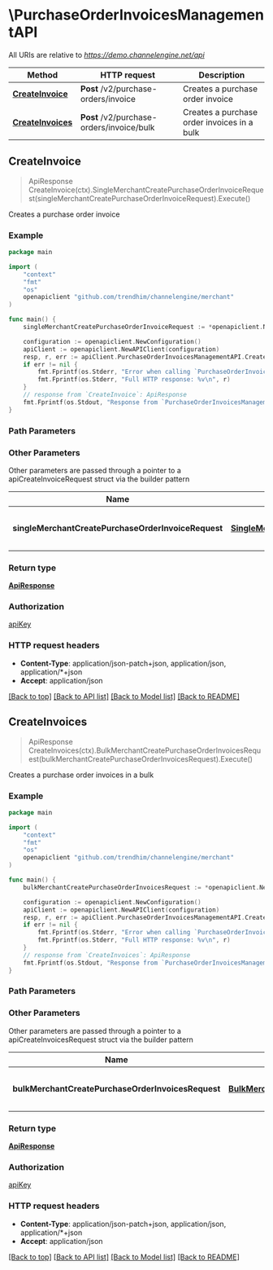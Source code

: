 # \PurchaseOrderInvoicesManagementAPI

All URIs are relative to *https://demo.channelengine.net/api*

Method | HTTP request | Description
------------- | ------------- | -------------
[**CreateInvoice**](PurchaseOrderInvoicesManagementAPI.md#CreateInvoice) | **Post** /v2/purchase-orders/invoice | Creates a purchase order invoice
[**CreateInvoices**](PurchaseOrderInvoicesManagementAPI.md#CreateInvoices) | **Post** /v2/purchase-orders/invoice/bulk | Creates a purchase order invoices in a bulk



## CreateInvoice

> ApiResponse CreateInvoice(ctx).SingleMerchantCreatePurchaseOrderInvoiceRequest(singleMerchantCreatePurchaseOrderInvoiceRequest).Execute()

Creates a purchase order invoice



### Example

```go
package main

import (
	"context"
	"fmt"
	"os"
	openapiclient "github.com/trendhim/channelengine/merchant"
)

func main() {
	singleMerchantCreatePurchaseOrderInvoiceRequest := *openapiclient.NewSingleMerchantCreatePurchaseOrderInvoiceRequest() // SingleMerchantCreatePurchaseOrderInvoiceRequest | Model for purchase order invoice. (optional)

	configuration := openapiclient.NewConfiguration()
	apiClient := openapiclient.NewAPIClient(configuration)
	resp, r, err := apiClient.PurchaseOrderInvoicesManagementAPI.CreateInvoice(context.Background()).SingleMerchantCreatePurchaseOrderInvoiceRequest(singleMerchantCreatePurchaseOrderInvoiceRequest).Execute()
	if err != nil {
		fmt.Fprintf(os.Stderr, "Error when calling `PurchaseOrderInvoicesManagementAPI.CreateInvoice``: %v\n", err)
		fmt.Fprintf(os.Stderr, "Full HTTP response: %v\n", r)
	}
	// response from `CreateInvoice`: ApiResponse
	fmt.Fprintf(os.Stdout, "Response from `PurchaseOrderInvoicesManagementAPI.CreateInvoice`: %v\n", resp)
}
```

### Path Parameters



### Other Parameters

Other parameters are passed through a pointer to a apiCreateInvoiceRequest struct via the builder pattern


Name | Type | Description  | Notes
------------- | ------------- | ------------- | -------------
 **singleMerchantCreatePurchaseOrderInvoiceRequest** | [**SingleMerchantCreatePurchaseOrderInvoiceRequest**](SingleMerchantCreatePurchaseOrderInvoiceRequest.md) | Model for purchase order invoice. | 

### Return type

[**ApiResponse**](ApiResponse.md)

### Authorization

[apiKey](../README.md#apiKey)

### HTTP request headers

- **Content-Type**: application/json-patch+json, application/json, application/*+json
- **Accept**: application/json

[[Back to top]](#) [[Back to API list]](../README.md#documentation-for-api-endpoints)
[[Back to Model list]](../README.md#documentation-for-models)
[[Back to README]](../README.md)


## CreateInvoices

> ApiResponse CreateInvoices(ctx).BulkMerchantCreatePurchaseOrderInvoicesRequest(bulkMerchantCreatePurchaseOrderInvoicesRequest).Execute()

Creates a purchase order invoices in a bulk



### Example

```go
package main

import (
	"context"
	"fmt"
	"os"
	openapiclient "github.com/trendhim/channelengine/merchant"
)

func main() {
	bulkMerchantCreatePurchaseOrderInvoicesRequest := *openapiclient.NewBulkMerchantCreatePurchaseOrderInvoicesRequest() // BulkMerchantCreatePurchaseOrderInvoicesRequest | Model for purchase order invoices. (optional)

	configuration := openapiclient.NewConfiguration()
	apiClient := openapiclient.NewAPIClient(configuration)
	resp, r, err := apiClient.PurchaseOrderInvoicesManagementAPI.CreateInvoices(context.Background()).BulkMerchantCreatePurchaseOrderInvoicesRequest(bulkMerchantCreatePurchaseOrderInvoicesRequest).Execute()
	if err != nil {
		fmt.Fprintf(os.Stderr, "Error when calling `PurchaseOrderInvoicesManagementAPI.CreateInvoices``: %v\n", err)
		fmt.Fprintf(os.Stderr, "Full HTTP response: %v\n", r)
	}
	// response from `CreateInvoices`: ApiResponse
	fmt.Fprintf(os.Stdout, "Response from `PurchaseOrderInvoicesManagementAPI.CreateInvoices`: %v\n", resp)
}
```

### Path Parameters



### Other Parameters

Other parameters are passed through a pointer to a apiCreateInvoicesRequest struct via the builder pattern


Name | Type | Description  | Notes
------------- | ------------- | ------------- | -------------
 **bulkMerchantCreatePurchaseOrderInvoicesRequest** | [**BulkMerchantCreatePurchaseOrderInvoicesRequest**](BulkMerchantCreatePurchaseOrderInvoicesRequest.md) | Model for purchase order invoices. | 

### Return type

[**ApiResponse**](ApiResponse.md)

### Authorization

[apiKey](../README.md#apiKey)

### HTTP request headers

- **Content-Type**: application/json-patch+json, application/json, application/*+json
- **Accept**: application/json

[[Back to top]](#) [[Back to API list]](../README.md#documentation-for-api-endpoints)
[[Back to Model list]](../README.md#documentation-for-models)
[[Back to README]](../README.md)

